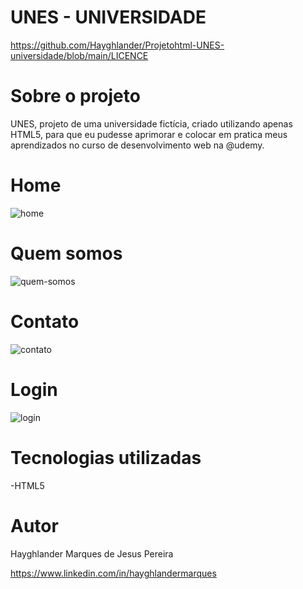 # UNES - UNIVERSIDADE
https://github.com/Hayghlander/Projetohtml-UNES-universidade/blob/main/LICENCE

# Sobre o projeto

UNES, projeto de uma universidade fictícia, criado utilizando apenas HTML5, para que eu pudesse aprimorar e colocar em pratica meus aprendizados no curso de desenvolvimento web na @udemy.

# Home
     
![home](https://user-images.githubusercontent.com/113555075/191815886-5b6f9b2d-251a-45f3-b7fb-f84ad4711767.png)

# Quem somos

![quem-somos](https://user-images.githubusercontent.com/113555075/191816298-1904ab39-33a4-432b-887e-3b76effa5fad.png)

# Contato

![contato](https://user-images.githubusercontent.com/113555075/191817911-7d9ce965-c812-440f-b98c-ec76e554c2c0.png)

# Login

![login](https://user-images.githubusercontent.com/113555075/191818109-d115fd9f-beaa-4d9f-9d23-37b9863c9a0f.png)


# Tecnologias utilizadas

-HTML5

# Autor

Hayghlander Marques de Jesus Pereira

https://www.linkedin.com/in/hayghlandermarques

